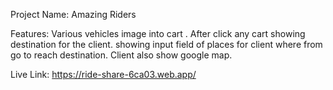 Project Name: Amazing Riders

Features:
Various vehicles image into cart .
After click any cart showing destination for the client.
showing input field of places for client where from go to reach destination.
Client also show google map.

Live Link: https://ride-share-6ca03.web.app/